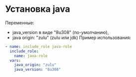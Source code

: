 # Установка java
Переменные: 
 - java_version в виде "8u308" (по-умолчанию), 
 - java origin: "zulu" (zulu или jdk)
Пример использования: 

```yaml
- name: include_role java-role
  include_role:
    name: java-role
  vars:
    java_origin: "zulu"
    java_version: "8u308"
